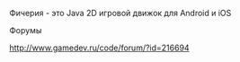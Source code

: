 Фичерия - это Java 2D игровой движок для Android и iOS

Форумы

http://www.gamedev.ru/code/forum/?id=216694